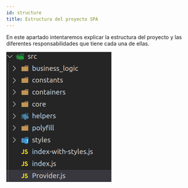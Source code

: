 ```yaml
---
id: structure
title: Estructura del proyecto SPA
---
```


En este apartado intentaremos explicar la estructura del proyecto y las diferentes responsabilidades que tiene cada una de ellas.

![img](../../static/img/structure/structure.png)

